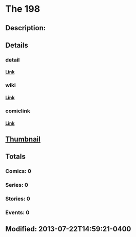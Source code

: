 # The 198
## Description: 
## Details
### detail
#### [Link](http://marvel.com/characters/2321/the_198?utm_campaign=apiRef&utm_source=225578a89fc76f3d20fbffda5d17a88d)
### wiki
#### [Link](http://marvel.com/universe/198?utm_campaign=apiRef&utm_source=225578a89fc76f3d20fbffda5d17a88d)
### comiclink
#### [Link](http://marvel.com/comics/characters/1011083/the_198?utm_campaign=apiRef&utm_source=225578a89fc76f3d20fbffda5d17a88d)
## [Thumbnail](http://i.annihil.us/u/prod/marvel/i/mg/b/40/image_not_available.jpg)
## Totals
### Comics: 0
### Series: 0
### Stories: 0
### Events: 0
## Modified: 2013-07-22T14:59:21-0400